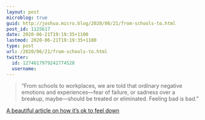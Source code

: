 ```yaml
---
layout: post
microblog: true
guid: http://joshua.micro.blog/2020/06/21/from-schools-to.html
post_id: 1125617
date: 2020-06-21T19:19:35+1100
lastmod: 2020-06-21T19:19:35+1100
type: post
url: /2020/06/21/from-schools-to.html
twitter:
  id: 1274617979242774528
  username: 
---
```

> “From schools to workplaces, we are told that ordinary negative emotions and experiences—fear of failure, or sadness over a breakup, maybe—should be treated or eliminated. Feeling bad is bad.”

[A beautiful article on how it’s ok to feel down](https://www.theatlantic.com/family/archive/2020/06/dont-push-away-your-negative-emotions/613180/)
